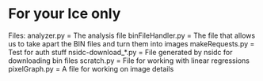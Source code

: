 # For your Ice only
Files:
analyzer.py = The analysis file
binFileHandler.py = The file that allows us to take apart the BIN files and turn them into images
makeRequests.py = Test for auth stuff
nsidc-download_*.py = File generated by nsidc for downloading bin files
scratch.py = File for working with linear regressions
pixelGraph.py = A file for working on image details
